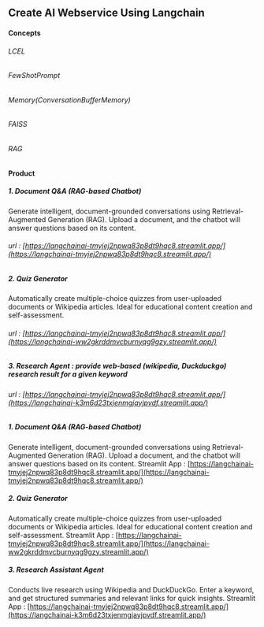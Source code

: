 ## Create AI Webservice Using Langchain

#### Concepts 
###### LCEL
###### FewShotPrompt
###### Memory(ConversationBufferMemory) 
###### FAISS
###### RAG 

#### Product
##### 1. Document Q&A (RAG-based Chatbot)
Generate intelligent, document-grounded conversations using Retrieval-Augmented Generation (RAG). Upload a document, and the chatbot will answer questions based on its content.
###### url : [https://langchainai-tmyjej2npwq83p8dt9hqc8.streamlit.app/](https://langchainai-tmyjej2npwq83p8dt9hqc8.streamlit.app/)
##### 2. Quiz Generator
Automatically create multiple-choice quizzes from user-uploaded documents or Wikipedia articles. Ideal for educational content creation and self-assessment.
###### url : [https://langchainai-tmyjej2npwq83p8dt9hqc8.streamlit.app/](https://langchainai-ww2gkrddmvcburnyqg9gzy.streamlit.app/)
##### 3. Research Agent : provide web-based (wikipedia, Duckduckgo) research result for a given keyword
###### url : [https://langchainai-tmyjej2npwq83p8dt9hqc8.streamlit.app/](https://langchainai-k3m6d23txjenmgjayjpvdf.streamlit.app/)




##### 1. Document Q&A (RAG-based Chatbot)
Generate intelligent, document-grounded conversations using Retrieval-Augmented Generation (RAG). Upload a document, and the chatbot will answer questions based on its content.
Streamlit App : [https://langchainai-tmyjej2npwq83p8dt9hqc8.streamlit.app/](https://langchainai-tmyjej2npwq83p8dt9hqc8.streamlit.app/)

##### 2. Quiz Generator
Automatically create multiple-choice quizzes from user-uploaded documents or Wikipedia articles. Ideal for educational content creation and self-assessment.
Streamlit App : [https://langchainai-tmyjej2npwq83p8dt9hqc8.streamlit.app/](https://langchainai-ww2gkrddmvcburnyqg9gzy.streamlit.app/)

##### 3. Research Assistant Agent
Conducts live research using Wikipedia and DuckDuckGo. Enter a keyword, and get structured summaries and relevant links for quick insights.
Streamlit App : [https://langchainai-tmyjej2npwq83p8dt9hqc8.streamlit.app/](https://langchainai-k3m6d23txjenmgjayjpvdf.streamlit.app/)
